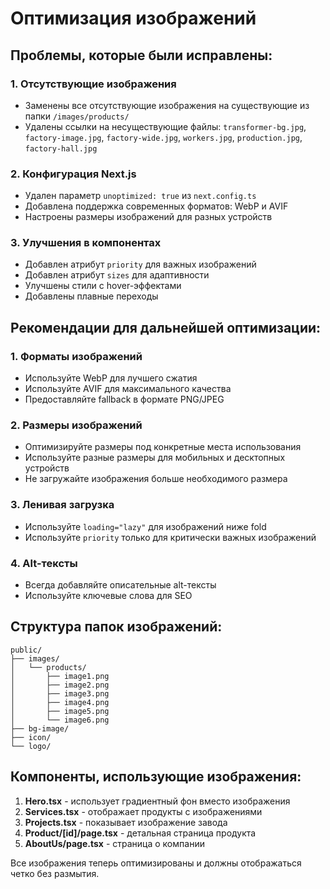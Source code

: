 # Оптимизация изображений

## Проблемы, которые были исправлены:

### 1. Отсутствующие изображения
- Заменены все отсутствующие изображения на существующие из папки `/images/products/`
- Удалены ссылки на несуществующие файлы: `transformer-bg.jpg`, `factory-image.jpg`, `factory-wide.jpg`, `workers.jpg`, `production.jpg`, `factory-hall.jpg`

### 2. Конфигурация Next.js
- Удален параметр `unoptimized: true` из `next.config.ts`
- Добавлена поддержка современных форматов: WebP и AVIF
- Настроены размеры изображений для разных устройств

### 3. Улучшения в компонентах
- Добавлен атрибут `priority` для важных изображений
- Добавлен атрибут `sizes` для адаптивности
- Улучшены стили с hover-эффектами
- Добавлены плавные переходы

## Рекомендации для дальнейшей оптимизации:

### 1. Форматы изображений
- Используйте WebP для лучшего сжатия
- Используйте AVIF для максимального качества
- Предоставляйте fallback в формате PNG/JPEG

### 2. Размеры изображений
- Оптимизируйте размеры под конкретные места использования
- Используйте разные размеры для мобильных и десктопных устройств
- Не загружайте изображения больше необходимого размера

### 3. Ленивая загрузка
- Используйте `loading="lazy"` для изображений ниже fold
- Используйте `priority` только для критически важных изображений

### 4. Alt-тексты
- Всегда добавляйте описательные alt-тексты
- Используйте ключевые слова для SEO

## Структура папок изображений:

```
public/
├── images/
│   └── products/
│       ├── image1.png
│       ├── image2.png
│       ├── image3.png
│       ├── image4.png
│       ├── image5.png
│       └── image6.png
├── bg-image/
├── icon/
└── logo/
```

## Компоненты, использующие изображения:

1. **Hero.tsx** - использует градиентный фон вместо изображения
2. **Services.tsx** - отображает продукты с изображениями
3. **Projects.tsx** - показывает изображение завода
4. **Product/[id]/page.tsx** - детальная страница продукта
5. **AboutUs/page.tsx** - страница о компании

Все изображения теперь оптимизированы и должны отображаться четко без размытия. 